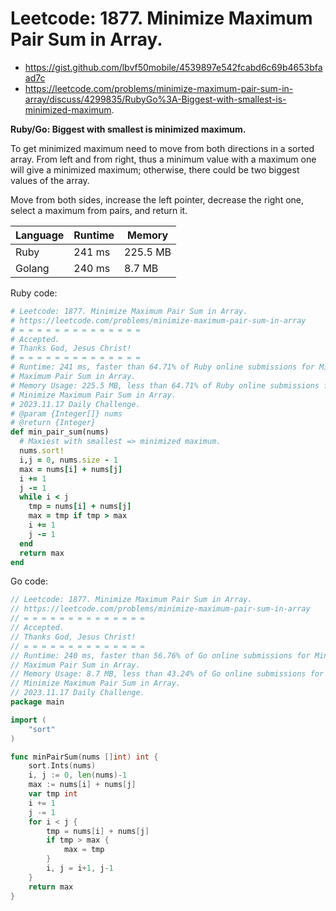 # Leetcode: 1877. Minimize Maximum Pair Sum in Array.

- https://gist.github.com/lbvf50mobile/4539897e542fcabd6c69b4653bfaad7c
- https://leetcode.com/problems/minimize-maximum-pair-sum-in-array/discuss/4299835/RubyGo%3A-Biggest-with-smallest-is-minimized-maximum.

**Ruby/Go: Biggest with smallest is minimized maximum.**

To get minimized maximum need to move from both directions in a sorted array.
From left and from right, thus a minimum value with a maximum one will give a
minimized maximum; otherwise, there could be two biggest values of the array.

Move from both sides, increase the left pointer, decrease the right one,
select a maximum from pairs, and return it.

Language | Runtime | Memory
--- | --- | ---
Ruby | 241 ms | 225.5 MB
Golang | 240 ms | 8.7 MB

Ruby code:
```Ruby
# Leetcode: 1877. Minimize Maximum Pair Sum in Array.
# https://leetcode.com/problems/minimize-maximum-pair-sum-in-array
# = = = = = = = = = = = = = =
# Accepted.
# Thanks God, Jesus Christ!
# = = = = = = = = = = = = = =
# Runtime: 241 ms, faster than 64.71% of Ruby online submissions for Minimize
# Maximum Pair Sum in Array.
# Memory Usage: 225.5 MB, less than 64.71% of Ruby online submissions for
# Minimize Maximum Pair Sum in Array.
# 2023.11.17 Daily Challenge.
# @param {Integer[]} nums
# @return {Integer}
def min_pair_sum(nums)
  # Maxiest with smallest => minimized maximum.
  nums.sort!
  i,j = 0, nums.size - 1
  max = nums[i] + nums[j]
  i += 1
  j -= 1
  while i < j
    tmp = nums[i] + nums[j]
    max = tmp if tmp > max
    i += 1
    j -= 1
  end
  return max
end
```
Go code:
```Go
// Leetcode: 1877. Minimize Maximum Pair Sum in Array.
// https://leetcode.com/problems/minimize-maximum-pair-sum-in-array
// = = = = = = = = = = = = = =
// Accepted.
// Thanks God, Jesus Christ!
// = = = = = = = = = = = = = =
// Runtime: 240 ms, faster than 56.76% of Go online submissions for Minimize
// Maximum Pair Sum in Array.
// Memory Usage: 8.7 MB, less than 43.24% of Go online submissions for
// Minimize Maximum Pair Sum in Array.
// 2023.11.17 Daily Challenge.
package main

import (
	"sort"
)

func minPairSum(nums []int) int {
	sort.Ints(nums)
	i, j := 0, len(nums)-1
	max := nums[i] + nums[j]
	var tmp int
	i += 1
	j -= 1
	for i < j {
		tmp = nums[i] + nums[j]
		if tmp > max {
			max = tmp
		}
		i, j = i+1, j-1
	}
	return max
}
```

